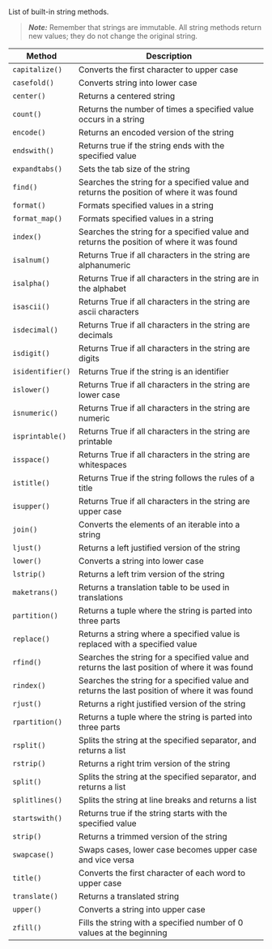 List of built-in string methods.  

>***Note:*** Remember that strings are immutable.  All string methods return new values; they do not change the original string.

Method | Description
--- | ---
`capitalize()` | Converts the first character to upper case
`casefold()` | Converts string into lower case
`center()` | Returns a centered string
`count()` | Returns the number of times a specified value occurs in a string
`encode()` | Returns an encoded version of the string
`endswith()` | Returns true if the string ends with the specified value
`expandtabs()` | Sets the tab size of the string
`find()` | Searches the string for a specified value and returns the position of where it was found
`format()` | Formats specified values in a string
`format_map()` | Formats specified values in a string
`index()` | Searches the string for a specified value and returns the position of where it was found
`isalnum()` | Returns True if all characters in the string are alphanumeric
`isalpha()` | Returns True if all characters in the string are in the alphabet
`isascii()` | Returns True if all characters in the string are ascii characters
`isdecimal()` | Returns True if all characters in the string are decimals
`isdigit()` | Returns True if all characters in the string are digits
`isidentifier()` | Returns True if the string is an identifier
`islower()` | Returns True if all characters in the string are lower case
`isnumeric()` | Returns True if all characters in the string are numeric
`isprintable()` | Returns True if all characters in the string are printable
`isspace()` | Returns True if all characters in the string are whitespaces
`istitle() ` | Returns True if the string follows the rules of a title
`isupper()` | Returns True if all characters in the string are upper case
`join()` | Converts the elements of an iterable into a string
`ljust()` | Returns a left justified version of the string
`lower()` | Converts a string into lower case
`lstrip()` | Returns a left trim version of the string
`maketrans()` | Returns a translation table to be used in translations
`partition()` | Returns a tuple where the string is parted into three parts
`replace()` | Returns a string where a specified value is replaced with a specified value
`rfind()` | Searches the string for a specified value and returns the last position of where it was found
`rindex()` | Searches the string for a specified value and returns the last position of where it was found
`rjust()` | Returns a right justified version of the string
`rpartition()` | Returns a tuple where the string is parted into three parts
`rsplit()` | Splits the string at the specified separator, and returns a list
`rstrip()` | Returns a right trim version of the string
`split()` | Splits the string at the specified separator, and returns a list
`splitlines()` | Splits the string at line breaks and returns a list
`startswith()` | Returns true if the string starts with the specified value
`strip()` | Returns a trimmed version of the string
`swapcase()` | Swaps cases, lower case becomes upper case and vice versa
`title()` | Converts the first character of each word to upper case
`translate()` | Returns a translated string
`upper()` | Converts a string into upper case
`zfill()` | Fills the string with a specified number of 0 values at the beginning
